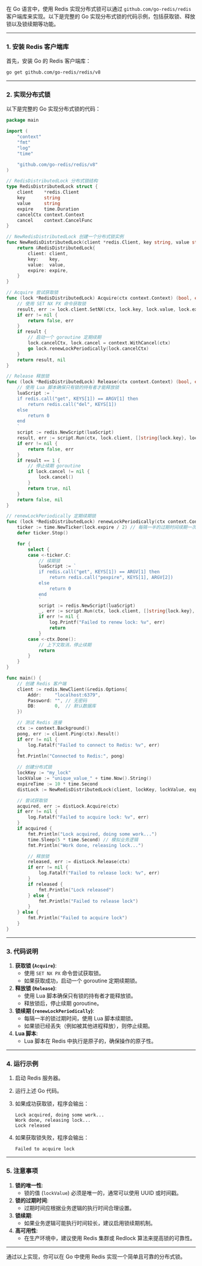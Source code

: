 在 Go 语言中，使用 Redis 实现分布式锁可以通过 `github.com/go-redis/redis` 客户端库来实现。以下是完整的 Go 实现分布式锁的代码示例，包括获取锁、释放锁以及锁续期等功能。

------

### 1. 安装 Redis 客户端库

首先，安装 Go 的 Redis 客户端库：



```bash
go get github.com/go-redis/redis/v8
```

------

### 2. 实现分布式锁

以下是完整的 Go 实现分布式锁的代码：



```go
package main

import (
	"context"
	"fmt"
	"log"
	"time"

	"github.com/go-redis/redis/v8"
)

// RedisDistributedLock 分布式锁结构
type RedisDistributedLock struct {
	client    *redis.Client
	key       string
	value     string
	expire    time.Duration
	cancelCtx context.Context
	cancel    context.CancelFunc
}

// NewRedisDistributedLock 创建一个分布式锁实例
func NewRedisDistributedLock(client *redis.Client, key string, value string, expire time.Duration) *RedisDistributedLock {
	return &RedisDistributedLock{
		client: client,
		key:    key,
		value:  value,
		expire: expire,
	}
}

// Acquire 尝试获取锁
func (lock *RedisDistributedLock) Acquire(ctx context.Context) (bool, error) {
	// 使用 SET NX PX 命令获取锁
	result, err := lock.client.SetNX(ctx, lock.key, lock.value, lock.expire).Result()
	if err != nil {
		return false, err
	}
	if result {
		// 启动一个 goroutine 定期续期
		lock.cancelCtx, lock.cancel = context.WithCancel(ctx)
		go lock.renewLockPeriodically(lock.cancelCtx)
	}
	return result, nil
}

// Release 释放锁
func (lock *RedisDistributedLock) Release(ctx context.Context) (bool, error) {
	// 使用 Lua 脚本确保只有锁的持有者才能释放锁
	luaScript := `
	if redis.call("get", KEYS[1]) == ARGV[1] then
		return redis.call("del", KEYS[1])
	else
		return 0
	end
	`
	script := redis.NewScript(luaScript)
	result, err := script.Run(ctx, lock.client, []string{lock.key}, lock.value).Int64()
	if err != nil {
		return false, err
	}
	if result == 1 {
		// 停止续期 goroutine
		if lock.cancel != nil {
			lock.cancel()
		}
		return true, nil
	}
	return false, nil
}

// renewLockPeriodically 定期续期锁
func (lock *RedisDistributedLock) renewLockPeriodically(ctx context.Context) {
	ticker := time.NewTicker(lock.expire / 2) // 每隔一半的过期时间续期一次
	defer ticker.Stop()

	for {
		select {
		case <-ticker.C:
			// 续期锁
			luaScript := `
			if redis.call("get", KEYS[1]) == ARGV[1] then
				return redis.call("pexpire", KEYS[1], ARGV[2])
			else
				return 0
			end
			`
			script := redis.NewScript(luaScript)
			_, err := script.Run(ctx, lock.client, []string{lock.key}, lock.value, lock.expire.Milliseconds()).Result()
			if err != nil {
				log.Printf("Failed to renew lock: %v", err)
				return
			}
		case <-ctx.Done():
			// 上下文取消，停止续期
			return
		}
	}
}

func main() {
	// 创建 Redis 客户端
	client := redis.NewClient(&redis.Options{
		Addr:     "localhost:6379",
		Password: "", // 无密码
		DB:       0,  // 默认数据库
	})

	// 测试 Redis 连接
	ctx := context.Background()
	pong, err := client.Ping(ctx).Result()
	if err != nil {
		log.Fatalf("Failed to connect to Redis: %v", err)
	}
	fmt.Println("Connected to Redis:", pong)

	// 创建分布式锁
	lockKey := "my_lock"
	lockValue := "unique_value_" + time.Now().String()
	expireTime := 10 * time.Second
	distLock := NewRedisDistributedLock(client, lockKey, lockValue, expireTime)

	// 尝试获取锁
	acquired, err := distLock.Acquire(ctx)
	if err != nil {
		log.Fatalf("Failed to acquire lock: %v", err)
	}
	if acquired {
		fmt.Println("Lock acquired, doing some work...")
		time.Sleep(5 * time.Second) // 模拟业务逻辑
		fmt.Println("Work done, releasing lock...")

		// 释放锁
		released, err := distLock.Release(ctx)
		if err != nil {
			log.Fatalf("Failed to release lock: %v", err)
		}
		if released {
			fmt.Println("Lock released")
		} else {
			fmt.Println("Failed to release lock")
		}
	} else {
		fmt.Println("Failed to acquire lock")
	}
}
```

------

### 3. 代码说明

1. **获取锁 (`Acquire`)**:
   - 使用 `SET NX PX` 命令尝试获取锁。
   - 如果获取成功，启动一个 goroutine 定期续期锁。
2. **释放锁 (`Release`)**:
   - 使用 Lua 脚本确保只有锁的持有者才能释放锁。
   - 释放锁后，停止续期 goroutine。
3. **锁续期 (`renewLockPeriodically`)**:
   - 每隔一半的锁过期时间，使用 Lua 脚本续期锁。
   - 如果锁已经丢失（例如被其他进程释放），则停止续期。
4. **Lua 脚本**:
   - Lua 脚本在 Redis 中执行是原子的，确保操作的原子性。

------

### 4. 运行示例

1. 启动 Redis 服务器。

2. 运行上述 Go 代码。

3. 如果成功获取锁，程序会输出：

   

   ```
   Lock acquired, doing some work...
   Work done, releasing lock...
   Lock released
   ```

4. 如果获取锁失败，程序会输出：

   

   ```
   Failed to acquire lock
   ```

------

### 5. 注意事项

1. **锁的唯一性**:
   - 锁的值 (`lockValue`) 必须是唯一的，通常可以使用 UUID 或时间戳。
2. **锁的过期时间**:
   - 过期时间应根据业务逻辑的执行时间合理设置。
3. **锁续期**:
   - 如果业务逻辑可能执行时间较长，建议启用锁续期机制。
4. **高可用性**:
   - 在生产环境中，建议使用 Redis 集群或 Redlock 算法来提高锁的可靠性。

------

通过以上实现，你可以在 Go 中使用 Redis 实现一个简单且可靠的分布式锁。